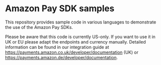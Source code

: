 # Amazon Pay SDK samples
This repository provides sample code in various languages to demonstrate the use
of the Amazon Pay SDKs.

Please be aware that this code is currently US-only. If you want to use it in UK or EU please adapt the endpoints and currency manually. Detailed information can be found in our integration guide at https://payments.amazon.co.uk/developer/documentation (UK) or https://payments.amazon.de/developer/documentation.
